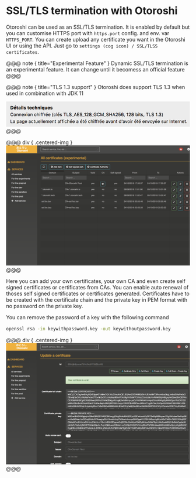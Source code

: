 # SSL/TLS termination with Otoroshi

Otoroshi can be used as an SSL/TLS termination. It is enabled by default but you can customise HTTPS port with `https.port` config. and env. var `HTTPS_PORT`. You can create upload any certificate you want in the Otoroshi UI or using the API. Just go to `settings (cog icon) / SSL/TLSS certificates`.

@@@ note { title="Experimental Feature" }
Dynamic SSL/TLS termination is an experimental feature. It can change until it becomess an official feature
@@@

@@@ note { title="TLS 1.3 support" }
Otoroshi does support TLS 1.3 when used in combination with JDK 11

<img src="../img/tls13.png" />
@@@

@@@ div { .centered-img }
<img src="../img/ssl.png" />
@@@

Here you can add your own certificates, your own CA and even create self signed certificates or certificates from CAs. You can enable auto renewal of thoses self signed certificates or certificates generated. Certificates have to be created with the certificate chain and the private key in PEM format with no password on the private key.

You can remove the password of a key with the following command

```sh
openssl rsa -in keywithpassword.key -out keywithoutpassword.key
```

@@@ div { .centered-img }
<img src="../img/ssl2.png" />
@@@

